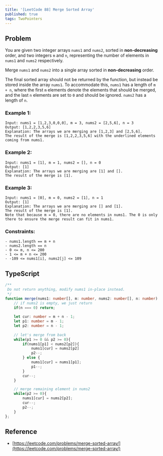 ```yaml
---
title: '[LeetCode 88] Merge Sorted Array'
published: true
tags: TwoPointers
---
```


## Problem

You are given two integer arrays `nums1` and `nums2`, sorted in
**non-decreasing** order, and two integers `m` and `n`, representing the number
of elements in `nums1` and `nums2` respectively.

Merge `nums1` and `nums2` into a single array sorted in **non-decreasing** order.

The final sorted array should not be returned by the function, but instead be
stored inside the array `nums1`. To accommodate this, `nums1` has a length of `m + n`,
where the first `m` elements denote the elements that should be merged, and the
last `n` elements are set to `0` and should be ignored. `nums2` has a length of `n`.
 
### Example 1:

```
Input: nums1 = [1,2,3,0,0,0], m = 3, nums2 = [2,5,6], n = 3
Output: [1,2,2,3,5,6]
Explanation: The arrays we are merging are [1,2,3] and [2,5,6].
The result of the merge is [1,2,2,3,5,6] with the underlined elements coming from nums1.
```

### Example 2:

```
Input: nums1 = [1], m = 1, nums2 = [], n = 0
Output: [1]
Explanation: The arrays we are merging are [1] and [].
The result of the merge is [1].
```

### Example 3:

```
Input: nums1 = [0], m = 0, nums2 = [1], n = 1
Output: [1]
Explanation: The arrays we are merging are [] and [1].
The result of the merge is [1].
Note that because m = 0, there are no elements in nums1. The 0 is only there to ensure the merge result can fit in nums1.
```

### Constraints:

```
- nums1.length == m + n
- nums2.length == n
- 0 <= m, n <= 200
- 1 <= m + n <= 200
- -109 <= nums1[i], nums2[j] <= 109
```

## TypeScript

```TypeScript
/**
 Do not return anything, modify nums1 in-place instead.
 */
function merge(nums1: number[], m: number, nums2: number[], n: number): void {
    // if nums2 is empty, we just return
    if(n === 0) return;
    
    let cur: number = m + n - 1;
    let p1: number = m - 1;
    let p2: number = n - 1;
    
    // let's merge from back
    while(p1 >= 0 && p2 >= 0){
        if(nums1[p1] < nums2[p2]){
            nums1[cur] = nums2[p2]
            p2--;
        } else {
            nums1[cur] = nums1[p1];
            p1--;
        }
        cur--;
    }

    // merge remaining element in nums2
    while(p2 >= 0){
        nums1[cur] = nums2[p2];
        cur--;
        p2--;
    }
};
```

## Reference

- [https://leetcode.com/problems/merge-sorted-array/](https://leetcode.com/problems/merge-sorted-array/)